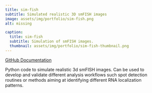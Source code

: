 ```yaml
---
title: sim-fish
subtitle: Simulated realistic 3D smFISH images
image: assets/img/portfolio/sim-fish.png
alt: missing

caption:
  title: sim-fish
  subtitle: Simulation of smFISH images.
  thumbnail: assets/img/portfolio/sim-fish-thumbnail.png
---
```


[GitHub <i class="fab fa-github fa-1x" aria-hidden="true"></i>](https://github.com/fish-quant/sim-fish)  [Documentation <i class="fas fa-question-circle fa-1x" aria-hidden="true"></i>](https://github.com/fish-quant/sim-fish/blob/develop/README.md)

Python code to simulate realistic 3d smFISH images. Can be used to develop and validate different analysis workflows such spot detection routines or methods aiming 
at identifying different RNA localization patterns.
